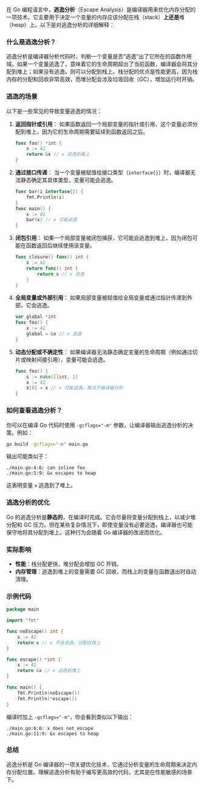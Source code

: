 在 Go 编程语言中，**逃逸分析**（Escape Analysis）是编译器用来优化内存分配的一项技术。它主要用于决定一个变量的内存应该分配在栈（stack）**上还是**堆（heap）上。以下是对逃逸分析的详细解释：

### 什么是逃逸分析？

逃逸分析是编译器分析代码时，判断一个变量是否“逃逸”出了它所在的函数作用域。如果一个变量逃逸了，意味着它的生命周期超出了当前函数，编译器会将其分配到堆上；如果没有逃逸，则可以分配到栈上。栈分配的优点是性能更高，因为栈内存的分配和回收非常高效，而堆分配会涉及垃圾回收（GC），增加运行时开销。

### 逃逸的场景

以下是一些常见的导致变量逃逸的情况：

1. **返回指针或引用**：
   如果函数返回一个局部变量的指针或引用，这个变量必须分配到堆上，因为它的生命周期需要延续到函数返回之后。

   ```go
   func foo() *int {
       x := 42
       return &x // x 逃逸到堆上
   }
   ```
2. **通过接口传递**：
   当一个变量被赋值给接口类型（`interface{}`）时，编译器无法静态确定其具体类型，变量可能会逃逸。

   ```go
   func bar(i interface{}) {
       fmt.Println(i)
   }
   func main() {
       x := 42
       bar(x) // x 可能逃逸
   }
   ```
3. **闭包引用**：
   如果一个局部变量被闭包捕获，它可能会逃逸到堆上，因为闭包可能在函数返回后继续使用该变量。

   ```go
   func closure() func() int {
       x := 42
       return func() int {
           return x // x 逃逸
       }
   }
   ```
4. **全局变量或外部引用**：
   如果局部变量被赋值给全局变量或通过指针传递到外部，它会逃逸。

   ```go
   var global *int
   func foo() {
       x := 42
       global = &x // x 逃逸
   }
   ```
5. **动态分配或不确定性**：
   如果编译器无法静态确定变量的生命周期（例如通过切片或映射间接引用），变量可能会逃逸。

   ```go
   func foo() {
       s := make([]int, 1)
       x := 42
       s[0] = x // x 可能逃逸，取决于编译器分析
   }
   ```

### 如何查看逃逸分析？

你可以在编译 Go 代码时使用 `-gcflags="-m"` 参数，让编译器输出逃逸分析的决策。例如：

```bash
go build -gcflags="-m" main.go
```

输出可能类似于：

```
./main.go:4:6: can inline foo
./main.go:5:9: &x escapes to heap
```

这表明变量 `x` 逃逸到了堆上。

### 逃逸分析的优化

Go 的逃逸分析是**静态的**，在编译时完成。它会尽量将变量分配到栈上，以减少堆分配和 GC 压力。但在某些复杂情况下，即使变量没有必要逃逸，编译器也可能保守地将其分配到堆上。这种行为会随着 Go 编译器的改进而优化。

### 实际影响

- **性能**：栈分配更快，堆分配会增加 GC 开销。
- **内存管理**：逃逸到堆上的变量需要 GC 回收，而栈上的变量在函数退出时自动清理。

### 示例代码

```go
package main

import "fmt"

func noEscape() int {
    x := 42
    return x // x 不会逃逸，分配在栈上
}

func escape() *int {
    x := 42
    return &x // x 逃逸到堆上
}

func main() {
    fmt.Println(noEscape())
    fmt.Println(*escape())
}
```

编译时加上 `-gcflags="-m"`，你会看到类似以下输出：

```
./main.go:6:6: x does not escape
./main.go:11:9: &x escapes to heap
```

### 总结

逃逸分析是 Go 编译器的一项关键优化技术，它通过分析变量的生命周期来决定内存分配位置。理解逃逸分析有助于编写更高效的代码，尤其是在性能敏感的场景下。
